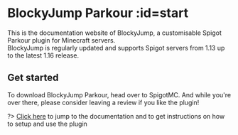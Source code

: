 # BlockyJump Parkour :id=start
This is the documentation website of BlockyJump, a customisable Spigot Parkour plugin for Minecraft servers.  
BlockyJump is regularly updated and supports Spigot servers from 1.13 up to the latest 1.16 release.  


## Get started <!-- {docsify-ignore} -->
To download BlockyJump Parkour, head over to SpigotMC.
And while you're over there, please consider leaving a review if you like the plugin!

?> [Click here](setup.md) to jump to the documentation and to get instructions on how to setup and use the plugin

